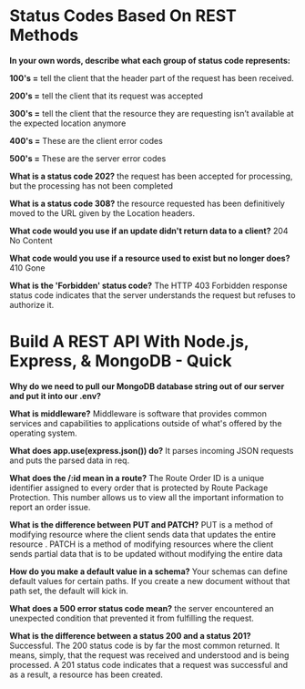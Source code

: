# Status Codes Based On REST Methods

**In your own words, describe what each group of status code represents:**

**100's =**  tell the client that the header part of the request has been received.

**200's =**  tell the client that its request was accepted

**300's =**  tell the client that the resource they are requesting isn’t available at the expected location anymore

**400's =** These are the client error codes

**500's =** These are the server error codes

**What is a status code 202?** the request has been accepted for processing, but the processing has not been completed

**What is a status code 308?** the resource requested has been definitively moved to the URL given by the Location headers.

**What code would you use if an update didn't return data to a client?** 204 No Content

**What code would you use if a resource used to exist but no longer does?** 410 Gone

**What is the 'Forbidden' status code?** The HTTP 403 Forbidden response status code indicates that the server understands the request but refuses to authorize it.

# Build A REST API With Node.js, Express, & MongoDB - Quick

**Why do we need to pull our MongoDB database string out of our server and put it into our .env?**

**What is middleware?** Middleware is software that provides common services and capabilities to applications outside of what's offered by the operating system.

**What does app.use(express.json()) do?** It parses incoming JSON requests and puts the parsed data in req.

**What does the /:id mean in a route?** The Route Order ID is a unique identifier assigned to every order that is protected by Route Package Protection. This number allows us to view all the important information to report an order issue.

**What is the difference between PUT and PATCH?** PUT is a method of modifying resource where the client sends data that updates the entire resource . PATCH is a method of modifying resources where the client sends partial data that is to be updated without modifying the entire data

**How do you make a default value in a schema?** Your schemas can define default values for certain paths. If you create a new document without that path set, the default will kick in.

**What does a 500 error status code mean?**  the server encountered an unexpected condition that prevented it from fulfilling the request.

**What is the difference between a status 200 and a status 201?** Successful. The 200 status code is by far the most common returned. It means, simply, that the request was received and understood and is being processed. A 201 status code indicates that a request was successful and as a result, a resource has been created.